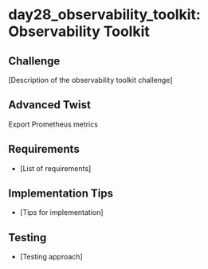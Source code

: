 # day28_observability_toolkit: Observability Toolkit

## Challenge
[Description of the observability toolkit challenge]

## Advanced Twist
Export Prometheus metrics

## Requirements
- [List of requirements]

## Implementation Tips
- [Tips for implementation]

## Testing
- [Testing approach]
